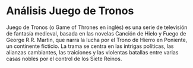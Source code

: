 # Análisis Juego de Tronos


Juego de Tronos (o Game of Thrones en inglés) es una serie de televisión de fantasía medieval, basada en las novelas Canción de Hielo y Fuego de George R.R. Martin, que narra la lucha por el Trono de Hierro en Poniente, un continente ficticio. La trama se centra en las intrigas políticas, las alianzas cambiantes, las traiciones y las violentas batallas entre varias casas nobles por el control de los Siete Reinos. 
